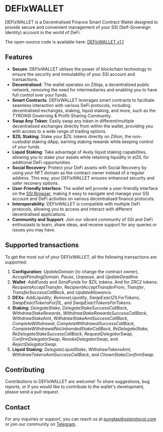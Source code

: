# DEFIxWALLET

DEFIxWALLET is a Decentralised Finance Smart Contract Wallet designed to provide secure and convenient management of your SSI (Self-Sovereign Identity) account in the world of DeFi.

The open-source code is available here: [DEFIxWALLET v1.1](./v1/DEFIxWALLET_v1.1.scilla)

## Features

- **Secure**: DEFIxWALLET utilises the power of blockchain technology to ensure the security and immutability of your SSI account and transactions.
- **Decentralised**: The wallet operates on Zilliqa, a decentralised public network, removing the need for intermediaries and enabling you to have full control over your funds.
- **Smart Contracts**: DEFIxWALLET leverages smart contracts to facilitate seamless interaction with various DeFi protocols, including decentralised exchanges, staking, liquid staking, and more, such as the $TYRON S$I Governing & Profit-Sharing Community.
- **Swap Any Token**: Easily swap any token in different/multiple decentralised exchanges directly from within the wallet, providing you with access to a wide range of trading options.
- **$ZIL Staking**: Stake your $ZIL tokens directly on Zillion, the non-custodial staking dApp, earning staking rewards while keeping control of your funds.
- **Liquid Staking**: Take advantage of Avely liquid staking capabilities, allowing you to stake your assets while retaining liquidity in stZIL for additional DeFi opportunities.
- **Social Recovery**: Protect your DeFi assets with Social Recovery by using your NFT domain as the contract owner instead of a regular address. This way, your DEFIxWALLET ensures enhanced security and safer recovery options.
- **User-Friendly Interface**: The wallet will provide a user-friendly interface on the [SSI Browser](https://tyron.network), making it easy to navigate and manage your SSI account and DeFi activities on various decentralised finance protocols.
- **Interoperability**: DEFIxWALLET is compatible with multiple DeFi protocols, allowing you to access and interact with different decentralised applications.
- **Community and Support**: Join our vibrant community of SSI and DeFi enthusiasts to learn, share ideas, and receive support for any queries or issues you may have.

## Supported transactions

To get the most out of your DEFIxWALLET, all the following transactions are supported:

1. **Configuration**: _UpdateDomain_ (to change the contract owner), _AcceptPendingDomain_, _Pause_, _Unpause_, and _UpdateDeadline_.
2. **Wallet**: _AddFunds_ and _SendFunds_ for $ZIL tokens. And for ZRC2 tokens: _RecipientAcceptTransfer_, _RecipientAcceptTransferFrom_, _Transfer_, _TransferSuccessCallBack_, and _UpdateAllowance_.
3. **DEXs**: _AddLiquidity_, _RemoveLiquidity_, _SwapExactZILForTokens_, _SwapExactTokensForZIL_, and _SwapExactTokensForTokens_.
4. **Staking**: _DelegateStake_, _DelegateStakeSuccessCallBack_, _WithdrawStakeRewards_, _WithdrawStakeRewardsSuccessCallBack_, _WithdrawStakeAmt_, _WithdrawStakeAmtSuccessCallBack_, _CompleteWithdrawal_, _CompleteWithdrawalSuccessCallBack_, _CompleteWithdrawalNoUnbondedStakeCallBack_, _ReDelegateStake_, _ReDelegateStakeSuccessCallBack_, _RequestDelegatorSwap_, _ConfirmDelegatorSwap_, _RevokeDelegatorSwap_, and _RejectDelegatorSwap_.
5. **Liquid Staking**: _DelegateLiquidStake_, _WithdrawTokensAmt_, _WithdrawTokensAmtSuccessCallBack_, and _ChownStakeConfirmSwap_.

## Contributing

Contributions to DEFIxWALLET are welcome! To share suggestions, bug reports, or if you would like to contribute to the wallet's development, please send a pull request.

## Contact

For any inquiries or support, you can reach us at pungtas@ssiprotocol.com or join our community on [Telegram](https://t.me/ssiprotocol).

